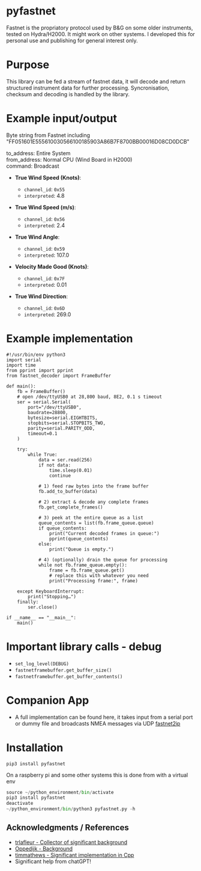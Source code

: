 # pyfastnet
Fastnet is the propriatory protocol used by B&G on some older instruments, tested on Hydra/H2000. It might work on other systems. I developed this for personal use and publishing for general interest only. 

# Purpose
This library can be fed a stream of fastnet data, it will decode and return structured instrument data for further processing. Syncronisation, checksum and decoding is handled by the library.

# Example input/output
Byte string from Fastnet including "FF051601E555610030566100185903A86B7F8700BB00016D08CD0DCB"

to_address: Entire System  
from_address: Normal CPU (Wind Board in H2000)  
command: Broadcast  
- **True Wind Speed (Knots)**:  
  - `channel_id`: `0x55`  
  - `interpreted`: 4.8  

- **True Wind Speed (m/s)**:  
  - `channel_id`: `0x56`  
  - `interpreted`: 2.4  

- **True Wind Angle**:  
  - `channel_id`: `0x59`  
  - `interpreted`: 107.0  

- **Velocity Made Good (Knots)**:  
  - `channel_id`: `0x7F`  
  - `interpreted`: 0.01  

- **True Wind Direction**:  
  - `channel_id`: `0x6D`  
  - `interpreted`: 269.0  


# Example implementation
```
#!/usr/bin/env python3
import serial
import time
from pprint import pprint
from fastnet_decoder import FrameBuffer

def main():
    fb = FrameBuffer()
    # open /dev/ttyUSB0 at 28,800 baud, 8E2, 0.1 s timeout
    ser = serial.Serial(
        port="/dev/ttyUSB0",
        baudrate=28800,
        bytesize=serial.EIGHTBITS,
        stopbits=serial.STOPBITS_TWO,
        parity=serial.PARITY_ODD,
        timeout=0.1
    )

    try:
        while True:
            data = ser.read(256)
            if not data:
                time.sleep(0.01)
                continue

            # 1) feed raw bytes into the frame buffer
            fb.add_to_buffer(data)

            # 2) extract & decode any complete frames
            fb.get_complete_frames()

            # 3) peek at the entire queue as a list
            queue_contents = list(fb.frame_queue.queue)
            if queue_contents:
                print("Current decoded frames in queue:")
                pprint(queue_contents)
            else:
                print("Queue is empty.")

            # 4) (optionally) drain the queue for processing
            while not fb.frame_queue.empty():
                frame = fb.frame_queue.get()
                # replace this with whatever you need
                print("Processing frame:", frame)

    except KeyboardInterrupt:
        print("Stopping…")
    finally:
        ser.close()

if __name__ == "__main__":
    main()
```


# Important library calls - debug
- ```set_log_level(DEBUG)```
- ```fastnetframebuffer.get_buffer_size()```
- ```fastnetframebuffer.get_buffer_contents()```

# Companion App
- A full implementation can be found here, it takes input from a serial port or dummy file and broadcasts NMEA messages via UDP [fastnet2ip](https://github.com/ghotihook/fastnet2ip) 

# Installation
```pip3 install pyfastnet```

On a raspberry pi and some other systems this is done from with a virtual env

```python -m venv --system-site-packages ~/python_environment
source ~/python_environment/bin/activate
pip3 install pyfastnet
deactivate
~/python_environment/bin/python3 pyfastnet.py -h 
```


## Acknowledgments / References

- [trlafleur - Collector of significant background](https://github.com/trlafleur) 
- [Oppedijk - Background](https://www.oppedijk.com/bandg/fastnet.html)
- [timmathews - Significant implementation in Cpp](https://github.com/timmathews/bg-fastnet-driver)
- Significant help from chatGPT!